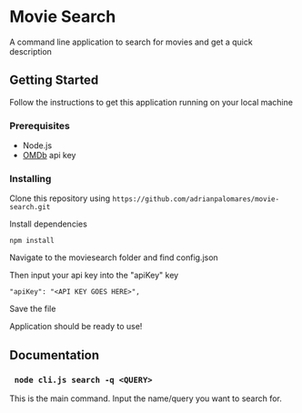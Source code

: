 # Movie Search
A command line application to search for movies and get a quick description

## Getting Started
Follow the instructions to get this application running on your local machine

### Prerequisites
* Node.js
* [OMDb](http://www.omdbapi.com/) api key

### Installing
Clone this repository using `https://github.com/adrianpalomares/movie-search.git`

Install dependencies
```
npm install 
```

Navigate to the moviesearch folder and find config.json

Then input your api key into the "apiKey" key
```
"apiKey": "<API KEY GOES HERE>",
```
Save the file

Application should be ready to use!

## Documentation

### ``` node cli.js search -q <QUERY>```
This is the main command. Input the name/query you want to search for.
